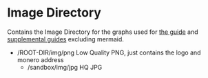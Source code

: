 # Image Directory
Contains the Image Directory for the graphs used for [the guide](../README.md) and [supplemental guides](../markdown) excluding mermaid.
* /ROOT-DIR/img/png Low Quality PNG, just contains the logo and monero address
  * /sandbox/img/jpg HQ JPG
